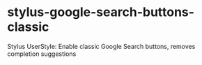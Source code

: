 # stylus-google-search-buttons-classic
Stylus UserStyle: Enable classic Google Search buttons, removes completion suggestions

